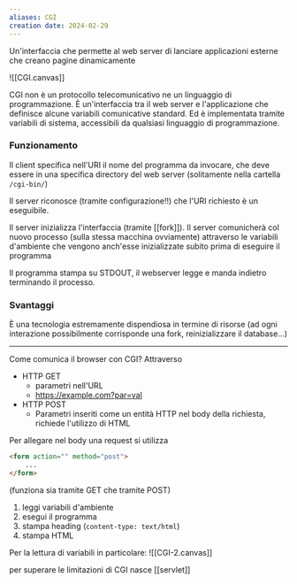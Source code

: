 ```yaml
---
aliases: CGI
creation date: 2024-02-29
---
```


Un'interfaccia che permette al web server di lanciare applicazioni esterne che creano pagine dinamicamente

![[CGI.canvas]]

CGI non è un protocollo telecomunicativo ne un linguaggio di programmazione. È un'interfaccia tra il web server e l'applicazione che definisce alcune variabili comunicative standard. Ed è implementata tramite variabili di sistema, accessibili da qualsiasi linguaggio di programmazione.

### Funzionamento

Il client specifica nell'URI il nome del programma da invocare, che deve essere in una specifica directory del web server (solitamente nella cartella `/cgi-bin/`)

Il server riconosce (tramite configurazione!!) che l'URI richiesto è un eseguibile. 

Il server inizializza l'interfaccia (tramite [[fork]]). Il server comunicherà col nuovo processo (sulla stessa macchina ovviamente) attraverso le variabili d'ambiente che vengono anch'esse inizializzate subito prima di eseguire il programma

Il programma stampa su STDOUT, il webserver legge e manda indietro terminando il processo.

### Svantaggi
È una tecnologia estremamente dispendiosa in termine di risorse (ad ogni interazione possibilmente corrisponde una fork, reinizializzare il database...)

---

Come comunica il browser con CGI?
Attraverso
- HTTP GET
	- parametri nell'URL
	- https://example.com?par=val
- HTTP POST
	- Parametri inseriti come un entità HTTP nel body della richiesta, richiede l'utilizzo di HTML

Per allegare nel body una request si utilizza 
```html
<form action="" method="post">
	...
</form> 
```
(funziona sia tramite GET che tramite POST)

1. leggi variabili d'ambiente 
2. esegui il programma 
3. stampa heading (`content-type: text/html`) 
4. stampa HTML

Per la lettura di variabili in particolare:
![[CGI-2.canvas]]

per superare le limitazioni di CGI nasce [[servlet]]